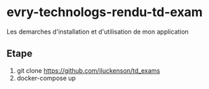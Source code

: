 # evry-technologs-rendu-td-exam
Les demarches d'installation et d'utilisation de mon application

## Etape
1. git clone https://github.com/jluckenson/td_exams
2. docker-compose up
